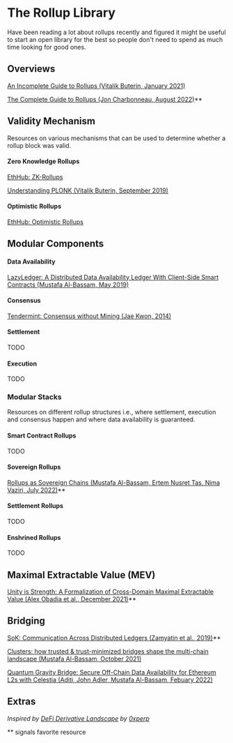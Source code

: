 # The Rollup Library
Have been reading a lot about rollups recently and figured it might be useful to start an open library for the best so people don't need to spend as much time looking for good ones.

## Overviews
[An Incomplete Guide to Rollups (Vitalik Buterin, January 2021)](https://vitalik.ca/general/2021/01/05/rollup.html)

[The Complete Guide to Rollups (Jon Charbonneau, August 2022)](https://members.delphidigital.io/reports/the-complete-guide-to-rollups/)**


## Validity Mechanism

Resources on various mechanisms that can be used to determine whether a rollup block was valid.

#### Zero Knowledge Rollups
[EthHub: ZK-Rollups](https://docs.ethhub.io/ethereum-roadmap/layer-2-scaling/zk-rollups/)

[Understanding PLONK (Vitalik Buterin, September 2019)](https://vitalik.ca/general/2019/09/22/plonk.html)

#### Optimistic Rollups 
[EthHub: Optimistic Rollups](https://docs.ethhub.io/ethereum-roadmap/layer-2-scaling/optimistic_rollups/)

## Modular Components

#### Data Availability

[LazyLedger: A Distributed Data Availability Ledger With Client-Side Smart Contracts (Mustafa Al-Bassam, May 2019)](https://arxiv.org/abs/1905.09274)

#### Consensus

[Tendermint: Consensus without Mining (Jae Kwon, 2014)]()

#### Settlement

TODO

#### Execution

TODO

### Modular Stacks

Resources on different rollup structures i.e., where settlement, execution and consensus happen and where data availability is guaranteed.

#### Smart Contract Rollups

TODO

#### Sovereign Rollups
[Rollups as Sovereign Chains (Mustafa Al-Bassam, Ertem Nusret Tas, Nima Vaziri, July 2022)](https://blog.celestia.org/sovereign-rollup-chains/)**

#### Settlement Rollups

TODO

#### Enshrined Rollups

TODO

## Maximal Extractable Value (MEV)
[Unity is Strength: A Formalization of Cross-Domain Maximal Extractable Value (Alex Obadia et al., December 2021)](https://arxiv.org/pdf/2112.01472.pdf)**

## Bridging
[SoK: Communication Across Distributed Ledgers (Zamyatin et al., 2019)](https://eprint.iacr.org/2019/1128.pdf)**

[Clusters: how trusted & trust-minimized bridges shape the multi-chain landscape (Mustafa Al-Bassam, October 2021)](https://blog.celestia.org/clusters/)

[Quantum Gravity Bridge: Secure Off-Chain Data Availability for Ethereum L2s with Celestia (Aditi, John Adler, Mustafa Al-Bassam, Febuary 2022)](https://blog.celestia.org/celestiums/)

## Extras
*Inspired by [DeFi Derivative Landscape](https://github.com/0xperp/defi-derivatives) by [0xperp](https://twitter.com/0xperp)*

** signals favorite resource
